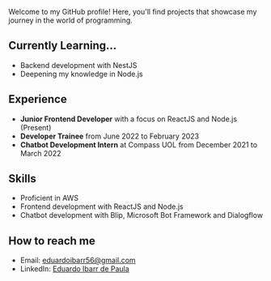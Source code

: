 Welcome to my GitHub profile! Here, you'll find projects that showcase my journey in the world of programming.

## Currently Learning...

- Backend development with NestJS
- Deepening my knowledge in Node.js

## Experience

- **Junior Frontend Developer** with a focus on ReactJS and Node.js (Present)
- **Developer Trainee** from June 2022 to February 2023
- **Chatbot Development Intern** at Compass UOL from December 2021 to March 2022

## Skills

- Proficient in AWS
- Frontend development with ReactJS and Node.js
- Chatbot development with Blip, Microsoft Bot Framework and Dialogflow

## How to reach me

- Email: eduardoibarr56@gmail.com
- LinkedIn: [Eduardo Ibarr de Paula](https://www.linkedin.com/in/eduardo-ibarr/)
